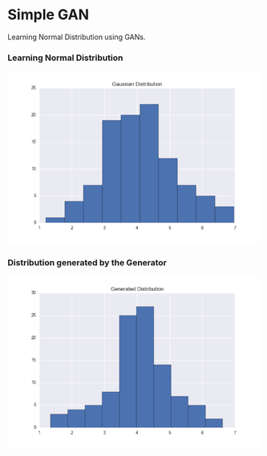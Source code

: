 # Simple GAN
Learning Normal Distribution using GANs.
### Learning Normal Distribution
<p align='center'>
  <img src='./images/Normal.png'>
</p>

### Distribution generated by the Generator

<p align='center'>
  <img src='./images/G.png'>
</p>

